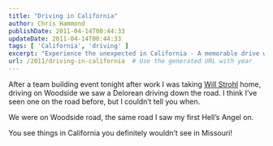 ```yaml
---
title: "Driving in California"
author: Chris Hammond
publishDate: 2011-04-14T00:44:33
updateDate: 2011-04-14T00:44:33
tags: [ 'California', 'driving' ]
excerpt: "Experience the unexpected in California - A memorable drive with Will Strohl unveils a Delorean on Woodside Road, a sight you won't forget! #CaliforniaLiving"
url: /2011/driving-in-california  # Use the generated URL with year
---
```

<p>After a team building event tonight after work I was taking <a href="https://www.dotnetnuke.com/Resources/Blogs/tabid/825/BlogID/239/Default.aspx" target="_blank">Will Strohl</a> home, driving on Woodside we saw a Delorean driving down the road. I think I’ve seen one on the road before, but I couldn’t tell you when.</p>  <p>We were on Woodside road, the same road I saw my first Hell’s Angel on. </p>  <p>You see things in California you definitely wouldn’t see in Missouri!</p>

